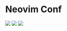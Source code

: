 # Neovim Conf

<a href="https://dotfyle.com/Saverio976/dotfiles-config-nvim-v"><img src="https://dotfyle.com/Saverio976/dotfiles-config-nvim-v/badges/plugins?style=flat" /></a>
<a href="https://dotfyle.com/Saverio976/dotfiles-config-nvim-v"><img src="https://dotfyle.com/Saverio976/dotfiles-config-nvim-v/badges/leaderkey?style=flat" /></a>
<a href="https://dotfyle.com/Saverio976/dotfiles-config-nvim-v"><img src="https://dotfyle.com/Saverio976/dotfiles-config-nvim-v/badges/plugin-manager?style=flat" /></a>
